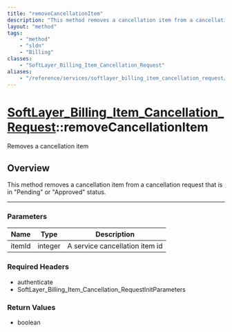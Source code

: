 ```yaml
---
title: "removeCancellationItem"
description: "This method removes a cancellation item from a cancellation request that is in 'Pending' or 'Approved' status."
layout: "method"
tags:
    - "method"
    - "sldn"
    - "Billing"
classes:
    - "SoftLayer_Billing_Item_Cancellation_Request"
aliases:
    - "/reference/services/softlayer_billing_item_cancellation_request/removeCancellationItem"
---
```

# [SoftLayer_Billing_Item_Cancellation_Request](/reference/services/SoftLayer_Billing_Item_Cancellation_Request)::removeCancellationItem


Removes a cancellation item


## Overview 
This method removes a cancellation item from a cancellation request that is in "Pending" or "Approved" status. 

-----

### Parameters 
|Name | Type | Description |
| --- | --- | --- |
|itemId| integer| A service cancellation item id|


### Required Headers
* authenticate
* SoftLayer_Billing_Item_Cancellation_RequestInitParameters


### Return Values
* boolean





